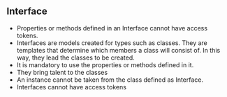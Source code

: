 ## Interface

* Properties or methods defined in an Interface cannot have access tokens.
* Interfaces are models created for types such as classes. They are templates that determine which members a class will consist of. In this way, they lead the classes to be created.
* It is mandatory to use the properties or methods defined in it.
* They bring talent to the classes
* An instance cannot be taken from the class defined as Interface.
* Interfaces cannot have access tokens
